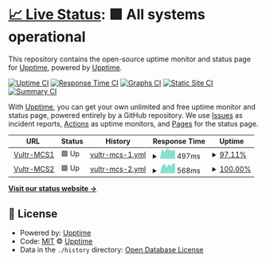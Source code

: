 # [📈 Live Status](https://uptime.zo3.red): <!--live status--> **🟩 All systems operational**

This repository contains the open-source uptime monitor and status page for [Upptime](https://upptime.js.org), powered by [Upptime](https://github.com/upptime/upptime).

[![Uptime CI](https://github.com/IslandHQ/uptime/workflows/Uptime%20CI/badge.svg)](https://github.com/upptime/upptime/actions?query=workflow%3A%22Uptime+CI%22)
[![Response Time CI](https://github.com/IslandHQ/uptime/workflows/Response%20Time%20CI/badge.svg)](https://github.com/upptime/upptime/actions?query=workflow%3A%22Response+Time+CI%22)
[![Graphs CI](https://github.com/IslandHQ/uptime/workflows/Graphs%20CI/badge.svg)](https://github.com/upptime/upptime/actions?query=workflow%3A%22Graphs+CI%22)
[![Static Site CI](https://github.com/IslandHQ/uptime/workflows/Static%20Site%20CI/badge.svg)](https://github.com/upptime/upptime/actions?query=workflow%3A%22Static+Site+CI%22)
[![Summary CI](https://github.com/IslandHQ/uptime/workflows/Summary%20CI/badge.svg)](https://github.com/upptime/upptime/actions?query=workflow%3A%22Summary+CI%22)

With [Upptime](https://upptime.js.org), you can get your own unlimited and free uptime monitor and status page, powered entirely by a GitHub repository. We use [Issues](https://github.com/upptime/upptime/issues) as incident reports, [Actions](https://github.com/upptime/upptime/actions) as uptime monitors, and [Pages](https://uptime.zo3.red) for the status page.

<!--start: status pages-->
<!-- This summary is generated by Upptime (https://github.com/upptime/upptime) -->
<!-- Do not edit this manually, your changes will be overwritten -->
<!-- prettier-ignore -->
| URL | Status | History | Response Time | Uptime |
| --- | ------ | ------- | ------------- | ------ |
| <img alt="" src="https://favicons.githubusercontent.com/mcs1.zo3.red" height="13"> [Vultr-MCS1](https://mcs1.zo3.red) | 🟩 Up | [vultr-mcs-1.yml](https://github.com/IslandHQ/uptime/commits/HEAD/history/vultr-mcs-1.yml) | <details><summary><img alt="Response time graph" src="./graphs/vultr-mcs-1/response-time-week.png" height="20"> 497ms</summary><br><a href="https://uptime.zo3.red/history/vultr-mcs-1"><img alt="Response time 497" src="https://img.shields.io/endpoint?url=https%3A%2F%2Fraw.githubusercontent.com%2FIslandHQ%2Fuptime%2FHEAD%2Fapi%2Fvultr-mcs-1%2Fresponse-time.json"></a><br><a href="https://uptime.zo3.red/history/vultr-mcs-1"><img alt="24-hour response time 497" src="https://img.shields.io/endpoint?url=https%3A%2F%2Fraw.githubusercontent.com%2FIslandHQ%2Fuptime%2FHEAD%2Fapi%2Fvultr-mcs-1%2Fresponse-time-day.json"></a><br><a href="https://uptime.zo3.red/history/vultr-mcs-1"><img alt="7-day response time 497" src="https://img.shields.io/endpoint?url=https%3A%2F%2Fraw.githubusercontent.com%2FIslandHQ%2Fuptime%2FHEAD%2Fapi%2Fvultr-mcs-1%2Fresponse-time-week.json"></a><br><a href="https://uptime.zo3.red/history/vultr-mcs-1"><img alt="30-day response time 497" src="https://img.shields.io/endpoint?url=https%3A%2F%2Fraw.githubusercontent.com%2FIslandHQ%2Fuptime%2FHEAD%2Fapi%2Fvultr-mcs-1%2Fresponse-time-month.json"></a><br><a href="https://uptime.zo3.red/history/vultr-mcs-1"><img alt="1-year response time 497" src="https://img.shields.io/endpoint?url=https%3A%2F%2Fraw.githubusercontent.com%2FIslandHQ%2Fuptime%2FHEAD%2Fapi%2Fvultr-mcs-1%2Fresponse-time-year.json"></a></details> | <details><summary><a href="https://uptime.zo3.red/history/vultr-mcs-1">97.11%</a></summary><a href="https://uptime.zo3.red/history/vultr-mcs-1"><img alt="All-time uptime 97.11%" src="https://img.shields.io/endpoint?url=https%3A%2F%2Fraw.githubusercontent.com%2FIslandHQ%2Fuptime%2FHEAD%2Fapi%2Fvultr-mcs-1%2Fuptime.json"></a><br><a href="https://uptime.zo3.red/history/vultr-mcs-1"><img alt="24-hour uptime 97.11%" src="https://img.shields.io/endpoint?url=https%3A%2F%2Fraw.githubusercontent.com%2FIslandHQ%2Fuptime%2FHEAD%2Fapi%2Fvultr-mcs-1%2Fuptime-day.json"></a><br><a href="https://uptime.zo3.red/history/vultr-mcs-1"><img alt="7-day uptime 97.11%" src="https://img.shields.io/endpoint?url=https%3A%2F%2Fraw.githubusercontent.com%2FIslandHQ%2Fuptime%2FHEAD%2Fapi%2Fvultr-mcs-1%2Fuptime-week.json"></a><br><a href="https://uptime.zo3.red/history/vultr-mcs-1"><img alt="30-day uptime 97.11%" src="https://img.shields.io/endpoint?url=https%3A%2F%2Fraw.githubusercontent.com%2FIslandHQ%2Fuptime%2FHEAD%2Fapi%2Fvultr-mcs-1%2Fuptime-month.json"></a><br><a href="https://uptime.zo3.red/history/vultr-mcs-1"><img alt="1-year uptime 97.11%" src="https://img.shields.io/endpoint?url=https%3A%2F%2Fraw.githubusercontent.com%2FIslandHQ%2Fuptime%2FHEAD%2Fapi%2Fvultr-mcs-1%2Fuptime-year.json"></a></details>
| <img alt="" src="https://favicons.githubusercontent.com/mcs2.zo3.red" height="13"> [Vultr-MCS2](https://mcs2.zo3.red) | 🟩 Up | [vultr-mcs-2.yml](https://github.com/IslandHQ/uptime/commits/HEAD/history/vultr-mcs-2.yml) | <details><summary><img alt="Response time graph" src="./graphs/vultr-mcs-2/response-time-week.png" height="20"> 568ms</summary><br><a href="https://uptime.zo3.red/history/vultr-mcs-2"><img alt="Response time 568" src="https://img.shields.io/endpoint?url=https%3A%2F%2Fraw.githubusercontent.com%2FIslandHQ%2Fuptime%2FHEAD%2Fapi%2Fvultr-mcs-2%2Fresponse-time.json"></a><br><a href="https://uptime.zo3.red/history/vultr-mcs-2"><img alt="24-hour response time 568" src="https://img.shields.io/endpoint?url=https%3A%2F%2Fraw.githubusercontent.com%2FIslandHQ%2Fuptime%2FHEAD%2Fapi%2Fvultr-mcs-2%2Fresponse-time-day.json"></a><br><a href="https://uptime.zo3.red/history/vultr-mcs-2"><img alt="7-day response time 568" src="https://img.shields.io/endpoint?url=https%3A%2F%2Fraw.githubusercontent.com%2FIslandHQ%2Fuptime%2FHEAD%2Fapi%2Fvultr-mcs-2%2Fresponse-time-week.json"></a><br><a href="https://uptime.zo3.red/history/vultr-mcs-2"><img alt="30-day response time 568" src="https://img.shields.io/endpoint?url=https%3A%2F%2Fraw.githubusercontent.com%2FIslandHQ%2Fuptime%2FHEAD%2Fapi%2Fvultr-mcs-2%2Fresponse-time-month.json"></a><br><a href="https://uptime.zo3.red/history/vultr-mcs-2"><img alt="1-year response time 568" src="https://img.shields.io/endpoint?url=https%3A%2F%2Fraw.githubusercontent.com%2FIslandHQ%2Fuptime%2FHEAD%2Fapi%2Fvultr-mcs-2%2Fresponse-time-year.json"></a></details> | <details><summary><a href="https://uptime.zo3.red/history/vultr-mcs-2">100.00%</a></summary><a href="https://uptime.zo3.red/history/vultr-mcs-2"><img alt="All-time uptime 100.00%" src="https://img.shields.io/endpoint?url=https%3A%2F%2Fraw.githubusercontent.com%2FIslandHQ%2Fuptime%2FHEAD%2Fapi%2Fvultr-mcs-2%2Fuptime.json"></a><br><a href="https://uptime.zo3.red/history/vultr-mcs-2"><img alt="24-hour uptime 100.00%" src="https://img.shields.io/endpoint?url=https%3A%2F%2Fraw.githubusercontent.com%2FIslandHQ%2Fuptime%2FHEAD%2Fapi%2Fvultr-mcs-2%2Fuptime-day.json"></a><br><a href="https://uptime.zo3.red/history/vultr-mcs-2"><img alt="7-day uptime 100.00%" src="https://img.shields.io/endpoint?url=https%3A%2F%2Fraw.githubusercontent.com%2FIslandHQ%2Fuptime%2FHEAD%2Fapi%2Fvultr-mcs-2%2Fuptime-week.json"></a><br><a href="https://uptime.zo3.red/history/vultr-mcs-2"><img alt="30-day uptime 100.00%" src="https://img.shields.io/endpoint?url=https%3A%2F%2Fraw.githubusercontent.com%2FIslandHQ%2Fuptime%2FHEAD%2Fapi%2Fvultr-mcs-2%2Fuptime-month.json"></a><br><a href="https://uptime.zo3.red/history/vultr-mcs-2"><img alt="1-year uptime 100.00%" src="https://img.shields.io/endpoint?url=https%3A%2F%2Fraw.githubusercontent.com%2FIslandHQ%2Fuptime%2FHEAD%2Fapi%2Fvultr-mcs-2%2Fuptime-year.json"></a></details>

<!--end: status pages-->

[**Visit our status website →**](https://uptime.zo3.red)

## 📄 License

- Powered by: [Upptime](https://github.com/upptime/upptime)
- Code: [MIT](./LICENSE) © [Upptime](https://upptime.js.org)
- Data in the `./history` directory: [Open Database License](https://opendatacommons.org/licenses/odbl/1-0/)
